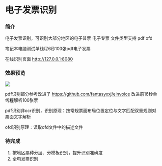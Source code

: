 # 电子发票识别

### 简介

电子发票识别，可识别大部分地区的电子普票 电子专票 文件类型支持 pdf ofd

笔记本电脑测试单线程6秒100张pdf电子发票

在线识别页面 http://127.0.0.1:8080

### 效果预览

![](preview.jpg)

pdf识别部分参考改进了 https://github.com/fantasyxxj/einvoice 改进前16秒单线程解析100张票

pdf识别非ocr识别，识别原理：按常规票面布局位置定位与文字匹配双重规则对票面文字解析

ofd识别原理：读取ofd文件中的描述文件

### 待完成

1. 按地区票种分层、分模板识别，提升识别准确度
2. 全电发票识别
